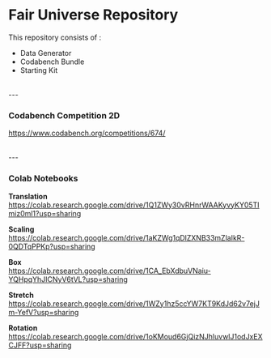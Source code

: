 # Fair Universe Repository

This repository consists of :
- Data Generator
- Codabench Bundle
- Starting Kit 

<br>
---
<br>

### Codabench Competition 2D
https://www.codabench.org/competitions/674/

<br>
---
<br>

### Colab Notebooks

**Translation**  
https://colab.research.google.com/drive/1Q1ZWy30vRHnrWAAKyvyKY05TImiz0ml1?usp=sharing

**Scaling**  
https://colab.research.google.com/drive/1aKZWg1qDlZXNB33mZlaIkR-0QDTqPPKp?usp=sharing

**Box**  
https://colab.research.google.com/drive/1CA_EbXdbuVNaiu-YQHpqYhJICNyV6tVL?usp=sharing

**Stretch**  
https://colab.research.google.com/drive/1WZy1hz5ccYW7KT9KdJd62v7ejJm-YefV?usp=sharing

**Rotation**   
https://colab.research.google.com/drive/1oKMoud6GjQizNJhluvwlJ1odJxEXCJFF?usp=sharing

